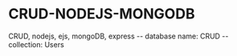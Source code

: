 # CRUD-NODEJS-MONGODB
CRUD, nodejs, ejs, mongoDB, express
-- database name: CRUD
-- collection: Users
